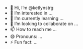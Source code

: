 - 👋 Hi, I’m @ketlynstrg
- 👀 I’m interested in ...
- 🌱 I’m currently learning ...
- 💞️ I’m looking to collaborate on ...
- 📫 How to reach me ...
- 😄 Pronouns: ...
- ⚡ Fun fact: ...

<!---
ketlynstrg/ketlynstrg is a ✨ special ✨ repository because its `README.md` (this file) appears on your GitHub profile.
You can click the Preview link to take a look at your changes.
--->
